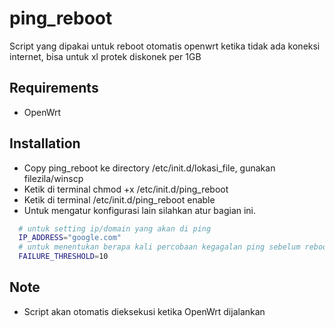 # ping_reboot
Script yang dipakai untuk reboot otomatis openwrt ketika tidak ada koneksi internet, bisa untuk xl protek diskonek per 1GB 

## Requirements
- OpenWrt
  
## Installation
- Copy ping_reboot ke directory /etc/init.d/lokasi_file, gunakan filezila/winscp
- Ketik di terminal chmod +x /etc/init.d/ping_reboot
- Ketik di terminal /etc/init.d/ping_reboot enable
- Untuk mengatur konfigurasi lain silahkan atur bagian ini.
```bash
  # untuk setting ip/domain yang akan di ping
  IP_ADDRESS="google.com"
  # untuk menentukan berapa kali percobaan kegagalan ping sebelum reboot, nilai 10 maksudnya yaitu 10 kali percobaan perdetik
  FAILURE_THRESHOLD=10
```

## Note
- Script akan otomatis dieksekusi ketika OpenWrt dijalankan
